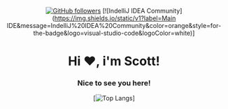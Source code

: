 <div align="center">
  
[![GitHub followers](https://img.shields.io/github/followers/xshequ?logo=github&style=for-the-badge&logoColor=white)](https://github.com/xshequ)
[![IndelliJ IDEA Community](https://img.shields.io/static/v1?label=Main IDE&message=IndelliJ%20IDEA%20Community&color=orange&style=for-the-badge&logo=visual-studio-code&logoColor=white)]

<h1>Hi ❤️, i'm Scott!</h1>
<h3>Nice to see you here!</h3>
  
<div align="center">
  
[![Top Langs](https://github-readme-stats.vercel.app/api/top-langs/?username=xshequ&&langs_count=3&bg_color=10,590000,0d0d0d&text_color=FFFFFF&icon_color=FFFFFF&title_color=FFFFFF&count_private=false)]
  
</div>
